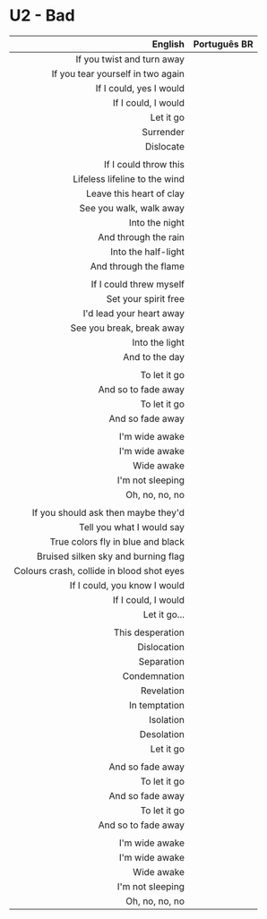 # U2 - Bad

| English | Português BR |
|------:|:--------------------|
| If you twist and turn away |
| If you tear yourself in two again |
| If I could, yes I would |
| If I could, I would |
| Let it go |
| Surrender |
| Dislocate |
|  |
| If I could throw this |
| Lifeless lifeline to the wind |
| Leave this heart of clay |
| See you walk, walk away |
| Into the night |
| And through the rain |
| Into the half-light |
| And through the flame |
|  |
| If I could threw myself |
| Set your spirit free |
| I'd lead your heart away |
| See you break, break away |
| Into the light |
| And to the day |
|  |
| To let it go |
| And so to fade away |
| To let it go |
| And so fade away |
|  |
| I'm wide awake |
| I'm wide awake |
| Wide awake |
| I'm not sleeping |
| Oh, no, no, no |
|  |
| If you should ask then maybe they'd |
| Tell you what I would say |
| True colors fly in blue and black |
| Bruised silken sky and burning flag |
| Colours crash, collide in blood shot eyes |
| If I could, you know I would |
| If I could, I would |
| Let it go... |
|  |
| This desperation |
| Dislocation |
| Separation |
| Condemnation |
| Revelation |
| In temptation |
| Isolation |
| Desolation |
| Let it go |
|  |
| And so fade away |
| To let it go |
| And so fade away |
| To let it go |
| And so to fade away |
|  |
| I'm wide awake |
| I'm wide awake |
| Wide awake |
| I'm not sleeping |
| Oh, no, no, no |